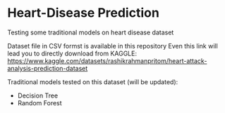 # Heart-Disease Prediction
Testing some traditional models on heart disease dataset

Dataset file in CSV formst is available in this repository
Even this link will lead you to directly download from KAGGLE:
https://www.kaggle.com/datasets/rashikrahmanpritom/heart-attack-analysis-prediction-dataset

Traditional models tested on this dataset (will be updated):
- Decision Tree
- Random Forest
